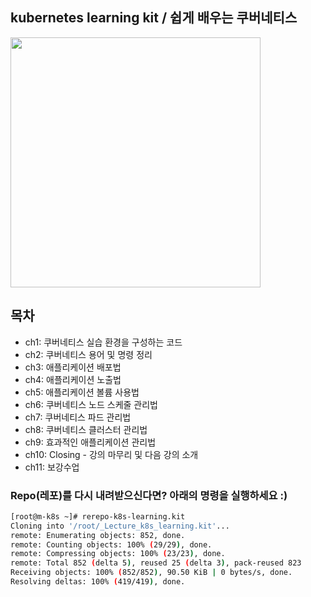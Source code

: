 ## kubernetes learning kit / 쉽게 배우는 쿠버네티스

<a href="https://www.inflearn.com/course/쿠버네티스-쉽게시작?inst=cf657a9d">
<img src="추후 추가" width="400">
</a>

## 목차 
- ch1: 쿠버네티스 실습 환경을 구성하는 코드 
- ch2: 쿠버네티스 용어 및 명령 정리  
- ch3: 애플리케이션 배포법  
- ch4: 애플리케이션 노출법  
- ch5: 애플리케이션 볼륨 사용법   
- ch6: 쿠버네티스 노드 스케줄 관리법 
- ch7: 쿠버네티스 파드 관리법  
- ch8: 쿠버네티스 클러스터 관리법
- ch9: 효과적인 애플리케이션 관리법
- ch10: Closing - 강의 마무리 및 다음 강의 소개
- ch11: 보강수업   

### Repo(레포)를 다시 내려받으신다면? 아래의 명령을 실행하세요 :) 
```bash 
[root@m-k8s ~]# rerepo-k8s-learning.kit
Cloning into '/root/_Lecture_k8s_learning.kit'...
remote: Enumerating objects: 852, done.
remote: Counting objects: 100% (29/29), done.
remote: Compressing objects: 100% (23/23), done.
remote: Total 852 (delta 5), reused 25 (delta 3), pack-reused 823
Receiving objects: 100% (852/852), 90.50 KiB | 0 bytes/s, done.
Resolving deltas: 100% (419/419), done.
```
